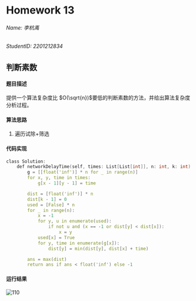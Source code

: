 # Homework 13
###### Name: 李杭禹
###### StudentID: 2201212834

## 判断素数

#### 题目描述
提供一个算法复杂度比 $O(\sqrt{n})$要低的判断素数的方法，并给出算法复杂度分析过程。

#### 算法思路
1. 遍历试除+筛选
#### 代码实现

```C
class Solution:
    def networkDelayTime(self, times: List[List[int]], n: int, k: int) -> int:
        g = [[float('inf')] * n for _ in range(n)]
        for x, y, time in times:
            g[x - 1][y - 1] = time

        dist = [float('inf')] * n
        dist[k - 1] = 0
        used = [False] * n
        for _ in range(n):
            x = -1
            for y, u in enumerate(used):
                if not u and (x == -1 or dist[y] < dist[x]):
                    x = y
            used[x] = True
            for y, time in enumerate(g[x]):
                dist[y] = min(dist[y], dist[x] + time)

        ans = max(dist)
        return ans if ans < float('inf') else -1
```
#### 运行结果
![110](https://user-images.githubusercontent.com/63528028/234437734-3f461505-5353-463f-ae40-6e383e73eea5.png)

